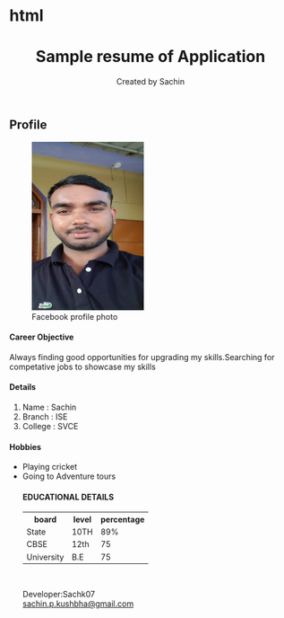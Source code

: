 # html
<!DOCTYPE html>
<html>
<head>
<body>
	<head>
		<link rel="stylesheet" href="mycss.css">
		</head>
	<div class="header">
	<header>
		<h1>Sample resume of Application</h1>
		<p class="name">Created by Sachin </p>
	  </header>
	</div>
<title>cv</title>
<h2> Profile </h2>
<figure>
<img src = "image.jpg" alt="Learner" width="200"  height="300">
<figcaption>Facebook profile photo</figcaption>
</figure>
    <h4> Career Objective </h4>
	<p> Always finding good opportunities for upgrading my skills.Searching for competative jobs to showcase my skills</p>
	<h4> Details </h4> 
	<ol>
		<li>Name : Sachin</li>
		<li>Branch : ISE </li>
		<li>College : SVCE </li>
	</ol>
        <h4> Hobbies </h4>
        <ul>
               <li> Playing cricket </li>
			   <li> Going to Adventure tours</li> 
			   <h4>EDUCATIONAL DETAILS</h4> 
			   <table style="width:100%">
				<tr>
				  <th>board</th>
				  <th>level</th>
				  <th>percentage</th>
				</tr>
				<tr>
				  <td>State</td>
				  <td>10TH</td>
				  <td>89%</td>
				</tr>
				<tr>
				  <td>CBSE</td>
				  <td>12th</td>
				  <td>75</td>
				</tr>
				<tr>
					<td>University</td>
					<td>B.E</td>
					<td>75</td>
				  </tr>
			  </table>
			  <br>
			  <div class="footer">
			  <footer>
				<p>Developer:Sachk07<br>
				<a href="https://mail.google.com/mail">sachin.p.kushbha@gmail.com</a></p>
			  </footer>  
			</div>
</body>

</html>
